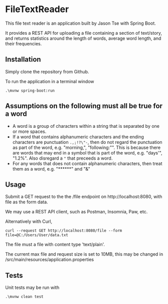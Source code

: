 # FileTextReader
This file text reader is an application built by Jason Tse with Spring Boot.

It provides a REST API for uploading a file containing a section of text/story, and returns statistics around the length of words, average word length, and their frequencies.

## Installation
Simply clone the repository from Github.

To run the application in a terminal window
```
.\mvnw spring-boot:run
```

## Assumptions on the following must all be true for a word
- A word is a group of characters within a string that is separated by one or more spaces.
- If a word that contains alphanumeric characters and the ending characters are punctuation `.,;!?\"-`, then do not regard the punctuation as part of the word, e.g. "morning,", "following:"". This is because there are words that may end in a symbol that is part of the word, e.g. "days'", "1.2%". Also disregard a `"` that preceeds a word.
- For any words that does not contain alphanumeric characters, then treat them as a word, e.g. "******" and "&"

## Usage
Submit a GET request to the the /file endpoint on http://localhost:8080, with file as the form data.

We may use a REST API client, such as Postman, Insomnia, Paw, etc.

Alternatively with Curl,
```
curl --request GET http://localhost:8080/file --form file=@C:/Users/User/data.txt
```

The file must a file with content type 'text/plain'.

The current max file and request size is set to 10MB, this may be changed in /src/main/resources/application.properties

## Tests
Unit tests may be run with
```
.\mvnw clean test
```
